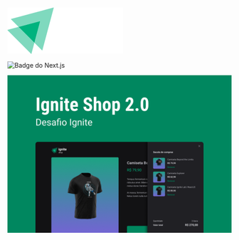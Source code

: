 # <p align="center">

![Ignite Shop](./preview/logo.svg)

</p>

![Badge do Next.js](https://img.shields.io/badge/Next.js-11.1.2-black?style=flat-square&logo=next.js)

![Ignite Shop](./preview/cover.png)
